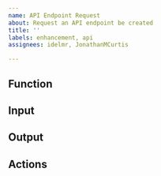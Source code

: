 ```yaml
---
name: API Endpoint Request
about: Request an API endpoint be created
title: ''
labels: enhancement, api
assignees: idelmr, JonathanMCurtis

---
```


## Function
<!--- Describe the purpose you need this API endpoint to be created for. -->


## Input
<!--- Detail the type and format of the input you would provide to in the API call -->


## Output
<!--- Detail the type and format of the output you would require the API to return to you. -->


## Actions
<!--- Describe any actions you would expect this API endpoint to take during or after the API call (besides returning data, eg. insert a document into MongoDB) -->

